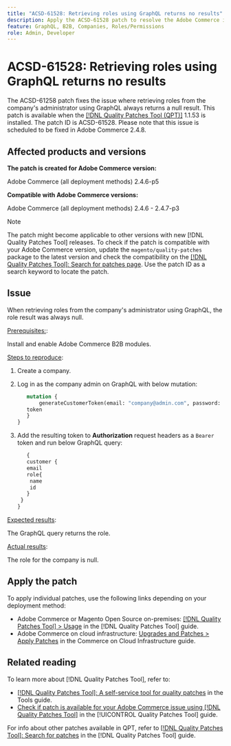 ```yaml
---
title: "ACSD-61528: Retrieving roles using GraphQL returns no results"
description: Apply the ACSD-61528 patch to resolve the Adobe Commerce issue where retrieving roles from the company's administrator using GraphQL always returns a null result.
feature: GraphQL, B2B, Companies, Roles/Permissions
role: Admin, Developer
---
```

# ACSD-61528: Retrieving roles using GraphQL returns no results

The ACSD-61258 patch fixes the issue where retrieving roles from the company's administrator using GraphQL always returns a null result. This patch is available when the [[!DNL Quality Patches Tool (QPT)]](/help/tools/quality-patches-tool/quality-patches-tool-to-self-serve-quality-patches.md) 1.1.53 is installed. The patch ID is ACSD-61528. Please note that this issue is scheduled to be fixed in Adobe Commerce 2.4.8.

## Affected products and versions

**The patch is created for Adobe Commerce version:**

Adobe Commerce (all deployment methods) 2.4.6-p5

**Compatible with Adobe Commerce versions:**

Adobe Commerce (all deployment methods) 2.4.6 - 2.4.7-p3

>[!NOTE]
>
>The patch might become applicable to other versions with new [!DNL Quality Patches Tool] releases. To check if the patch is compatible with your Adobe Commerce version, update the `magento/quality-patches` package to the latest version and check the compatibility on the [[!DNL Quality Patches Tool]: Search for patches page](https://experienceleague.adobe.com/tools/commerce-quality-patches/index.html). Use the patch ID as a search keyword to locate the patch.

## Issue

When retrieving roles from the company's administrator using GraphQL, the role result was always null.

<u>Prerequisites:</u>:

Install and enable Adobe Commerce B2B modules.

<u>Steps to reproduce</u>:

1. Create a company.
1. Log in as the company admin on GraphQL with below mutation:
    
    ```GraphQL
       mutation {
           generateCustomerToken(email: "company@admin.com", password: "PASSWORD") {
       token
       }
    }
    ```

1. Add the resulting token to **Authorization** request headers as a `Bearer` token and run below GraphQL query:

    ```GraphQL
       {
       customer {
       email
       role{
        name
        id
       }
     }
    }
    ```
    
<u>Expected results</u>:

The GraphQL query returns the role.

<u>Actual results</u>:

The role for the company is null.

## Apply the patch

To apply individual patches, use the following links depending on your deployment method:

* Adobe Commerce or Magento Open Source on-premises: [[!DNL Quality Patches Tool] > Usage](/help/tools/quality-patches-tool/usage.md) in the [!DNL Quality Patches Tool] guide.
* Adobe Commerce on cloud infrastructure: [Upgrades and Patches > Apply Patches](https://experienceleague.adobe.com/docs/commerce-cloud-service/user-guide/develop/upgrade/apply-patches.html) in the Commerce on Cloud Infrastructure guide.

## Related reading

To learn more about [!DNL Quality Patches Tool], refer to:

* [[!DNL Quality Patches Tool]: A self-service tool for quality patches](/help/tools/quality-patches-tool/quality-patches-tool-to-self-serve-quality-patches.md) in the Tools guide.
* [Check if patch is available for your Adobe Commerce issue using [!DNL Quality Patches Tool]](/help/tools/quality-patches-tool/patches-available-in-qpt/check-patch-for-magento-issue-with-magento-quality-patches.md) in the [!UICONTROL Quality Patches Tool] guide.


For info about other patches available in QPT, refer to [[!DNL Quality Patches Tool]: Search for patches](https://experienceleague.adobe.com/tools/commerce-quality-patches/index.html) in the [!DNL Quality Patches Tool] guide.